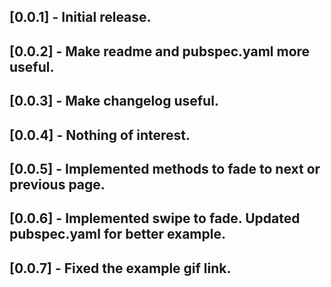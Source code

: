 ## [0.0.1] - Initial release.
## [0.0.2] - Make readme and pubspec.yaml more useful.
## [0.0.3] - Make changelog useful.
## [0.0.4] - Nothing of interest.
## [0.0.5] - Implemented methods to fade to next or previous page.
## [0.0.6] - Implemented swipe to fade. Updated pubspec.yaml for better example.
## [0.0.7] - Fixed the example gif link.